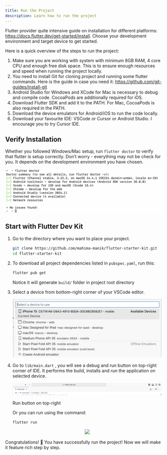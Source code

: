 ```yaml
---
title: Run the Project
description: Learn how to run the project
---
```


Flutter provider quite intensive guide on installation for different platforms: https://docs.flutter.dev/get-started/install. Choose your development environment and target device to get started. 

Here is a quick overview of the steps to run the project:

1. Make sure you are working with system with minimum 8GB RAM, 4 core CPU and enough free disk space. This is to ensure enough resources and speed when running the project locally.
2. You need to install Git for cloning project and running some flutter commands. Here is the guide in case you need it: https://github.com/git-guides/install-git
3. Android Studio for Windows and XCode for Mac is necessary to debug and compile code. CocoaPods are additionally required for iOS.
4. Download Flutter SDK and add it to the PATH. For Mac, CocoaPods is also required in the PATH.
5. Download the device emulators for Android/iOS to run the code locally.
6. Download your favourite IDE: VSCode or Cursor or Android Studio. I encourage you to try Cursor IDE. 

## Verify Installation

Whether you followed Windows/Mac setup, run `flutter doctor` to verify that flutter is setup correctly. Don’t worry - everything may not be check for you. It depends on the development environment you have chosen.

![Flutter Doctor](../../../assets/flutter-doctor.png)

## Start with Flutter Dev Kit

1. Go to the directory where you want to place your project.
    
    ```bash
    git clone https://github.com/mahima-manik/flutter-starter-kit.git
    cd flutter-starter-kit
    ```
    

1. To download all project dependencies listed in `pubspec.yaml`, run this:
    
    ```bash
    flutter pub get
    ```
    
    Notice it will generate `build/` folder in project root directory
    
2. Select a device from bottom-right corner of your VSCode editor. 
    
    ![Flutter Devices](../../../assets/device-select.png)
    
3. Go to `lib/main.dart` , you will see a debug and run button on top-right corner of IDE. It performs the build, installs and run the application on selected device.
    
    ![Run button on top-right](../../../assets/run-button.png)
    
    Run button on top-right
    
    Or you can run using the command: 
    
    ```bash
    flutter run
    ```
    
    <div align="center">
        <img src="../../public/login-screen.png" style="max-width: 50%;"></img>
    </div>
    

Congratulations! 🥳 You have successfully run the project! Now we will make it feature rich step by step.
